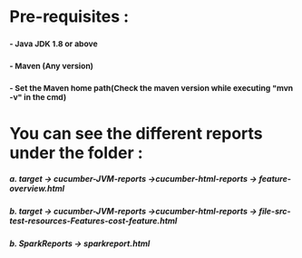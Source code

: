 # Pre-requisites :
### <sub>- Java JDK 1.8 or above</sub>
### <sub>- Maven (Any version)</sub>
### <sub>- Set the Maven home path(Check the maven version while executing "mvn -v" in the cmd)</sub>

# You can see the different reports under the folder : 
#####      a. target -> cucumber-JVM-reports ->cucumber-html-reports -> feature-overview.html
#####      b. target -> cucumber-JVM-reports ->cucumber-html-reports -> file-src-test-resources-Features-cost-feature.html
#####      b. SparkReports -> sparkreport.html</sub>

